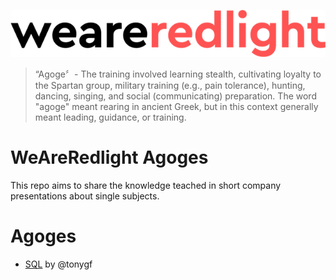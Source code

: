 ![Redlight Software Logo](warl.png)

> “Agoge〞- The training involved learning stealth, cultivating loyalty to the Spartan group, military training (e.g., pain tolerance), hunting, dancing, singing, and social (communicating) preparation. The word "agoge" meant rearing in ancient Greek, but in this context generally meant leading, guidance, or training. 

# WeAreRedlight Agoges

This repo aims to share the knowledge teached in short company presentations about single subjects.

# Agoges

- [SQL](sql.md) by @tonygf
